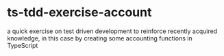 # ts-tdd-exercise-account
a quick exercise on test driven development to reinforce recently acquired knowledge, in this case by creating some accounting functions in TypeScript

